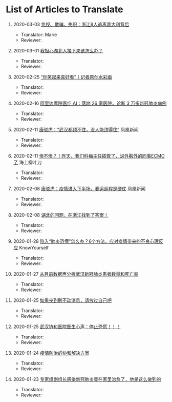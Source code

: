 # List of Articles to Translate

1. 2020-03-03 [忽视、欺骗、失职：浙江8人逃离意大利背后](https://mp.weixin.qq.com/s/wRriz4PCVNQuV9gaBz4llQ)

   * Translator: Marie
   * Reviewer:

1. 2020-03-01 [我担心湖北人接下来该怎么办？](https://mp.weixin.qq.com/s/mPP_XoHtpqXEFdFOHNOSCQ)

   * Translator:
   * Reviewer:

1. 2020-02-25 [“你笑起来真好看”丨记者原创水彩画](https://mp.weixin.qq.com/s/WjiSjtpj8OUAUceRxkgxvA)

   * Translator:
   * Reviewer:

1. 2020-02-16 [阿里达摩院医疗 AI：落地 26 家医院，诊断 3 万多新冠肺炎病例](https://www.infoq.cn/article/7o6EObPl73a4W07bJa5c)

   * Translator:
   * Reviewer:

1. 2020-02-11 [唐驳虎：“武汉都顶不住，没人能顶得住”](https://news.ifeng.com/c/7tzGCyheeUi) 凤凰新闻

   * Translator:
   * Reviewer:

1. 2020-02-11 [惨不惨？！昨天，我们科梅主任插管了，泌外胸外的同事ECMO了](https://mp.weixin.qq.com/s/swWd1ukRdPxrHAjVVJhA6Q) 海上柳叶刀

   * Translator:
   * Reviewer:

1. 2020-02-08 [唐驳虎：疫情进入下半场，春运返程是硬仗](https://ishare.ifeng.com/c/s/v0044vQyyreLjPUwz--l0oVZweu--2XgtfGaHI5T9nLsJsigY__) 凤凰新闻

   * Translator:
   * Reviewer:

1. 2020-02-08 [湖北的问题，在浙江找到了答案！](https://mp.weixin.qq.com/s/KSbErjqWyFXfzMisp0q_Fg)

   * Translator:
   * Reviewer:

1. 2020-01-28 [陷入“肺炎恐慌”怎么办？6个方法，应对疫情带来的不良心理反应](https://mp.weixin.qq.com/s/3wvc_Brls_HffkmR9vP9Mw) KnowYourself

   * Translator:
   * Reviewer:

1. 2020-01-27 [从目前数据再分析武汉新冠肺炎患者数量和死亡率](http://huangjian.blog.caixin.com/archives/220428)

   * Translator:
   * Reviewer:

1. 2020-01-25 [如果丧到刷不动消息，请放过自己吧](https://mp.weixin.qq.com/s/b8rBnswLMk1eixRiHBuuaA)

   * Translator:
   * Reviewer:

1. 2020-01-25 [武汉协和医院医生心声：停止恐慌！！！](https://mp.weixin.qq.com/s/HbYIeoAHRc4VUjK4y0bikw)

   * Translator:
   * Reviewer:

1. 2020-01-24 [疫情防治的协和解决方案](https://m.weibo.cn/status/4464620389193176?wm=3333_2001&sourcetype=weixin&from=timeline&isappinstalled=0#&gid=1&pid=1)

   * Translator:
   * Reviewer:

1. 2020-01-23 [专家组副组长感染新冠肺炎竟在家里治愈了，他是这么做到的](https://mp.weixin.qq.com/s/2DSYH9AQSdHyF9rEkh7OSQ)

   * Translator:
   * Reviewer:

